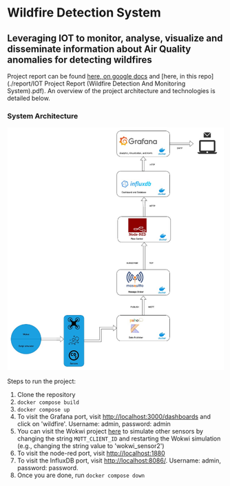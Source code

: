 # Wildfire Detection System
## Leveraging IOT to monitor, analyse, visualize and disseminate information about Air Quality anomalies for detecting wildfires

Project report can be found [here, on google docs](https://docs.google.com/document/d/1phrDKMYYtAXYEQdH9UnePnNoacv5Urh0gi-Fay7SNWg/edit?usp=sharing) and [here, in this repo](./report/IOT Project Report \(Wildfire Detection And Monitoring System\).pdf). An overview of the project architecture and technologies is detailed below.

### System Architecture
![system architecture image](./report/architecture.jpg)

Steps to run the project:

1. Clone the repository
2. ```docker compose build```
3. ```docker compose up```
4. To visit the Grafana port, visit [http://localhost:3000/dashboards](http://localhost:3000/dashboards) and click on 'wildfire'. Username: admin, password: admin
5. You can visit the Wokwi project [here](https://wokwi.com/projects/383803266172777473) to simulate other sensors by changing the string ```MQTT_CLIENT_ID``` and restarting the Wokwi simulation (e.g., changing the string value to 'wokwi_sensor2')
6. To visit the node-red port, visit [http://localhost:1880](http://localhost:1880)
7. To visit the InfluxDB port, visit [http://localhost:8086/](http://localhost:8086/). Username: admin, password: password.
8. Once you are done, run ```docker compose down```
